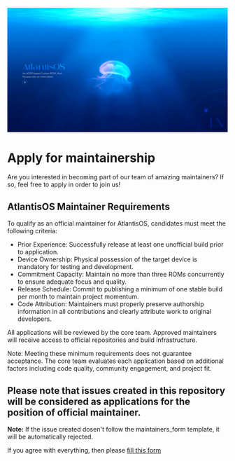 <p align="center">
  <img src="https://github.com/AtlantisOS/official_devices/blob/15/banner/atlantis.png" />
</p>

# Apply for maintainership

Are you interested in becoming part of our team of amazing maintainers? If so, feel free to apply in order to join us!

## AtlantisOS Maintainer Requirements
To qualify as an official maintainer for AtlantisOS, candidates must meet the following criteria:

- Prior Experience: Successfully release at least one unofficial build prior to application.
- Device Ownership: Physical possession of the target device is mandatory for testing and development.
- Commitment Capacity: Maintain no more than three ROMs concurrently to ensure adequate focus and quality.
- Release Schedule: Commit to publishing a minimum of one stable build per month to maintain project momentum.
- Code Attribution: Maintainers must properly preserve authorship information in all contributions and clearly attribute work to original developers.

All applications will be reviewed by the core team. Approved maintainers will receive access to official repositories and build infrastructure.

Note: Meeting these minimum requirements does not guarantee acceptance. The core team evaluates each application based on additional factors including code quality, community engagement, and project fit.  

## Please note that issues created in this repository will be considered as applications for the position of official maintainer.
**Note:** If the issue created dosen't follow the maintainers_form template, it will be automatically rejected.

If you agree with everything, then please [fill this form](https://github.com/AtlantisOS/official_devices/issues/new/choose)